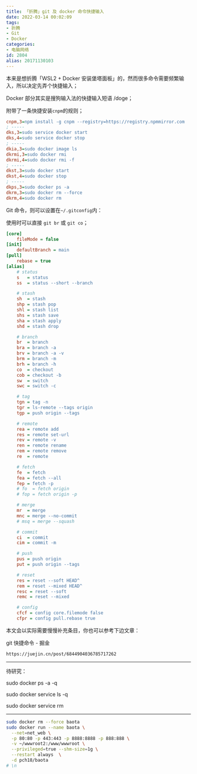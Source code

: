 ```yaml
---
title: 「折腾」git 及 docker 命令快捷输入
date: 2022-03-14 00:02:09
tags:
- 折腾
- Git
- Docker
categories:
- 电脑网络
id: 2804
alias: 20171130103
---
```


本来是想折腾「WSL2 + Docker 安装堡塔面板」的，然而很多命令需要频繁输入，所以决定先弄个快捷输入；

<!--more-->

Docker 部分其实是搜狗输入法的快捷输入短语 /doge；

附带了一条快捷安装`cnpm`的规则；

```ini
cnpm,3=npm install -g cnpm --registry=https://registry.npmmirror.com
; -----
dks,3=sudo service docker start
dks,4=sudo service docker stop
; -----
dkia,3=sudo docker image ls
dkrmi,3=sudo docker rmi
dkrmi,4=sudo docker rmi -f
; -----
dkst,3=sudo docker start
dkst,4=sudo docker stop
; -----
dkps,3=sudo docker ps -a
dkrm,3=sudo docker rm --force
dkrm,4=sudo docker rm
```

Git 命令，则可以设置在`~/.gitconfig`内：

使用时可以直接 `git br` 或 `git co`；

```ini
[core]
    fileMode = false
[init]
    defaultBranch = main
[pull]
    rebase = true
[alias]
    # status
    s   = status
    ss  = status --short --branch

    # stash
    sh  = stash
    shp = stash pop
    shl = stash list
    shs = stash save
    sha = stash apply
    shd = stash drop

    # branch
    br  = branch
    bra = branch -a
    brv = branch -a -v
    brm = branch -m
    brh = branch -h
    co  = checkout
    cob = checkout -b
    sw  = switch
    swc = switch -c

    # tag
    tgn = tag -n
    tgr = ls-remote --tags origin
    tgp = push origin --tags

    # remote
    rea = remote add
    res = remote set-url
    rev = remote -v
    ren = remote rename
    rem = remote remove
    re  = remote

    # fetch
    fe  = fetch
    fea = fetch --all
    fep = fetch -p
    # fo  = fetch origin
    # fop = fetch origin -p

    # merge
    mr  = merge
    mnc = merge --no-commit
    # msq = merge --squash

    # commit
    ci  = commit
    cim = commit -m

    # push
    pus = push origin
    put = push origin --tags

    # reset
    res = reset --soft HEAD^
    rem = reset --mixed HEAD^
    resc = reset --soft
    remc = reset --mixed

    # config
    cfcf = config core.filemode false
    cfpr = config pull.rebase true

```

本文会以实际需要慢慢补充条目，你也可以参考下边文章：

git 快捷命令 - 掘金

`https://juejin.cn/post/6844904036785717262`

------------------

待研究：

sudo docker ps -a -q

sudo docker service ls -q

sudo docker service rm

----------------

```bash
sudo docker rm --force baota
sudo docker run --name baota \
  --net=net_web \
  -p 80:80 -p 443:443 -p 8888:8888 -p 888:888 \
  -v ~/wwwroot2:/www/wwwroot \
  --privileged=true --shm-size=1g \
  --restart always  \
  -d pch18/baota
# \n

```
